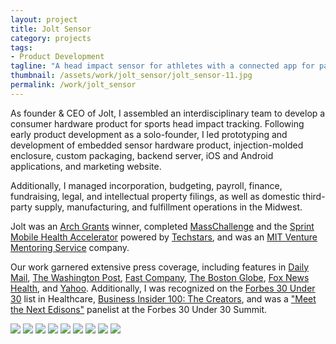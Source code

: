 ```yaml
---
layout: project
title: Jolt Sensor
category: projects
tags:
- Product Development
tagline: "A head impact sensor for athletes with a connected app for parents & coaches"
thumbnail: /assets/work/jolt_sensor/jolt_sensor-11.jpg
permalink: /work/jolt_sensor
---
```


As founder & CEO of Jolt, I assembled an interdisciplinary team to develop a consumer hardware product for sports head impact tracking. Following early product development as a solo-founder, I led prototyping and development of embedded sensor hardware product, injection-molded enclosure, custom packaging, backend server, iOS and Android applications, and marketing website.

Additionally, I managed incorporation, budgeting, payroll, finance, fundraising, legal, and intellectual property filings, as well as domestic third-party supply, manufacturing, and fulfillment operations in the Midwest.

Jolt was an [Arch Grants](http://archgrants.org/) winner, completed [MassChallenge](http://masschallenge.org/) and the [Sprint Mobile Health Accelerator](http://sprintaccel.com/) powered by [Techstars](http://www.techstars.com/), and was an [MIT Venture Mentoring Service](http://vms.mit.edu/) company.

Our work garnered extensive press coverage, including features in [Daily Mail](http://www.dailymail.co.uk/sciencetech/article-2741887/The-clip-sensor-prevents-concussion-Tiny-monitor-sends-alerts-referees-player-bangs-head.html), [The Washington Post](https://www.washingtonpost.com/news/early-lead/wp/2014/09/02/mit-graduates-are-on-a-quest-to-make-sports-related-head-injuries-history-with-better-technology/), [Fast Company](http://www.fastcompany.com/3035730/these-athletic-wearables-will-stop-injuries-before-they-happen), [The Boston Globe](http://www.bostonglobe.com/business/2015/01/23/reebok-others-have-technology-help-prevent-concussions-but-few-sports-adopt/ToxlcL95oQEK6L5zBF9nsN/story.html), [Fox News Health](http://www.foxnews.com/health/2014/09/12/former-college-wrestler-aims-to-boost-concussion-prevention-with-clip-on-device.html), and [Yahoo](https://www.yahoo.com/tech/mit-students-invent-gadget-to-detect-concussions-in-95944765704.html). Additionally, I was recognized on the [Forbes 30 Under 30](http://www.forbes.com/30-under-30-2016/healthcare/#6406b37d297e) list in Healthcare, [Business Insider 100: The Creators](http://www.businessinsider.com/bi-100-the-creators-business-visionaries-creating-value-for-the-world-2016-6), and was a ["Meet the Next Edisons"](http://www.forbes.com/sites/alexknapp/2016/10/17/these-under-30-summit-panelists-aim-to-be-the-next-edison/#5eb292e26b11) panelist at the Forbes 30 Under 30 Summit.

![](/assets/work/jolt_sensor/jolt_sensor-5.png)
![](/assets/work/jolt_sensor/jolt_sensor-7.jpg)
![](/assets/work/jolt_sensor/jolt_sensor-8.jpg)
![](/assets/work/jolt_sensor/jolt_sensor-9.jpg)
![](/assets/work/jolt_sensor/jolt_sensor-10.jpg)
![](/assets/work/jolt_sensor/jolt_sensor-11.jpg)
![](/assets/work/jolt_sensor/jolt_sensor-12.jpg)
![](/assets/work/jolt_sensor/jolt_sensor-13.png)
![](/assets/work/jolt_sensor/jolt_sensor-14.png)